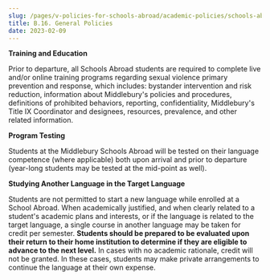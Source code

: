 ```yaml
---
slug: /pages/v-policies-for-schools-abroad/academic-policies/schools-abroad-b-16-general-policies
title: B.16. General Policies
date: 2023-02-09
---
```


**Training and Education**

Prior to departure, all Schools Abroad students are required to complete live and/or online training programs regarding sexual violence primary prevention and response, which includes: bystander intervention and risk reduction, information about Middlebury's policies and procedures, definitions of prohibited behaviors, reporting, confidentiality, Middlebury's Title IX Coordinator and designees, resources, prevalence, and other related information.

**Program Testing**

Students at the Middlebury Schools Abroad will be tested on their language competence (where applicable) both upon arrival and prior to departure (year-long students may be tested at the mid-point as well).

**Studying Another Language in the Target Language**

Students are not permitted to start a new language while enrolled at a School Abroad. When academically justified, and when clearly related to a student's academic plans and interests, or if the language is related to the target language, a single course in another language may be taken for credit per semester. **Students should be prepared to be evaluated upon their return to their home institution to determine if they are eligible to advance to the next level.** In cases with no academic rationale, credit will not be granted. In these cases, students may make private arrangements to continue the language at their own expense.